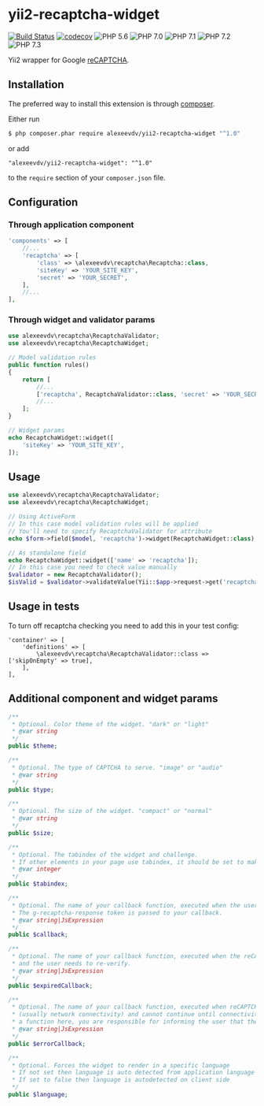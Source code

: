 yii2-recaptcha-widget
=====================

[![Build Status](https://travis-ci.org/alexeevdv/yii2-recaptcha-widget.svg?branch=master)](https://travis-ci.org/alexeevdv/yii2-recaptcha-widget) 
[![codecov](https://codecov.io/gh/alexeevdv/yii2-recaptcha-widget/branch/master/graph/badge.svg)](https://codecov.io/gh/alexeevdv/yii2-recaptcha-widget)
![PHP 5.6](https://img.shields.io/badge/PHP-5.6-green.svg)
![PHP 7.0](https://img.shields.io/badge/PHP-7.0-green.svg) 
![PHP 7.1](https://img.shields.io/badge/PHP-7.1-green.svg) 
![PHP 7.2](https://img.shields.io/badge/PHP-7.2-green.svg)
![PHP 7.3](https://img.shields.io/badge/PHP-7.3-green.svg)


Yii2 wrapper for Google [reCAPTCHA](https://www.google.com/recaptcha).

## Installation

The preferred way to install this extension is through [composer](http://getcomposer.org/download/).

Either run

```bash
$ php composer.phar require alexeevdv/yii2-recaptcha-widget "^1.0"
```

or add

```
"alexeevdv/yii2-recaptcha-widget": "^1.0"
```

to the ```require``` section of your `composer.json` file.

## Configuration

### Through application component
```php
'components' => [
    //...
    'recaptcha' => [
        'class' => \alexeevdv\recaptcha\Recaptcha::class,
        'siteKey' => 'YOUR_SITE_KEY',
        'secret' => 'YOUR_SECRET',
    ],
    //...
],
```

### Through widget and validator params
```php
use alexeevdv\recaptcha\RecaptchaValidator;
use alexeevdv\recaptcha\RecaptchaWidget;

// Model validation rules
public function rules()
{
    return [
        //...
        ['recaptcha', RecaptchaValidator::class, 'secret' => 'YOUR_SECRET', 'minimalScore' => 0.6],
        //...
    ];
}

// Widget params
echo RecaptchaWidget::widget([
    'siteKey' => 'YOUR_SITE_KEY',
]);
```

## Usage

```php
use alexeevdv\recaptcha\RecaptchaValidator;
use alexeevdv\recaptcha\RecaptchaWidget;

// Using ActiveForm
// In this case model validation rules will be applied
// You'll need to specify RecaptchaValidator for attribute
echo $form->field($model, 'recaptcha')->widget(RecaptchaWidget::class);

// As standalone field
echo RecaptchaWidget::widget(['name' => 'recaptcha']);
// In this case you need to check value manually
$validator = new RecaptchaValidator();
$isValid = $validator->validateValue(Yii::$app->request->get('recaptcha'));
```

## Usage in tests

To turn off recaptcha checking you need to add this in your test config:
```
'container' => [
    'definitions' => [
        \alexeevdv\recaptcha\RecaptchaValidator::class => ['skipOnEmpty' => true],
    ],
],
```


## Additional component and widget params

```php
/**
 * Optional. Color theme of the widget. "dark" or "light"
 * @var string
 */
public $theme;

/**       
 * Optional. The type of CAPTCHA to serve. "image" or "audio"
 * @var string
 */
public $type;

/**
 * Optional. The size of the widget. "compact" or "normal"
 * @var string
 */
public $size;

/**
 * Optional. The tabindex of the widget and challenge.
 * If other elements in your page use tabindex, it should be set to make user navigation easier.
 * @var integer
 */
public $tabindex;

/**
 * Optional. The name of your callback function, executed when the user submits a successful response.
 * The g-recaptcha-response token is passed to your callback.
 * @var string|JsExpression
 */
public $callback;

/**
 * Optional. The name of your callback function, executed when the reCAPTCHA response expires
 * and the user needs to re-verify.
 * @var string|JsExpression
 */
public $expiredCallback;

/**
 * Optional. The name of your callback function, executed when reCAPTCHA encounters an error 
 * (usually network connectivity) and cannot continue until connectivity is restored. If you specify 
 * a function here, you are responsible for informing the user that they should retry.
 * @var string|JsExpression
 */
public $errorCallback;

/**
 * Optional. Forces the widget to render in a specific language
 * If not set then language is auto detected from application language
 * If set to false then language is autodetected on client side
 */
public $language;

```
